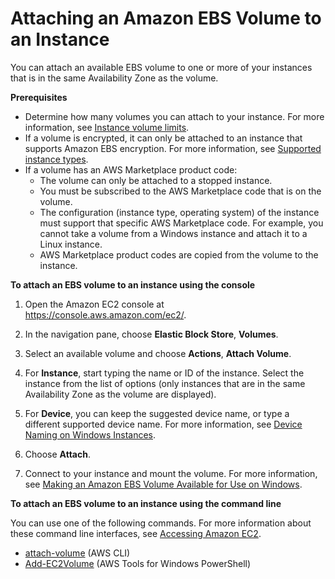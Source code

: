 # Attaching an Amazon EBS Volume to an Instance<a name="ebs-attaching-volume"></a>

You can attach an available EBS volume to one or more of your instances that is in the same Availability Zone as the volume\.

**Prerequisites**
+ Determine how many volumes you can attach to your instance\. For more information, see [Instance volume limits](volume_limits.md)\.
+ If a volume is encrypted, it can only be attached to an instance that supports Amazon EBS encryption\. For more information, see [Supported instance types](EBSEncryption.md#EBSEncryption_supported_instances)\.
+ If a volume has an AWS Marketplace product code:
  + The volume can only be attached to a stopped instance\.
  + You must be subscribed to the AWS Marketplace code that is on the volume\.
  + The configuration \(instance type, operating system\) of the instance must support that specific AWS Marketplace code\. For example, you cannot take a volume from a Windows instance and attach it to a Linux instance\.
  + AWS Marketplace product codes are copied from the volume to the instance\.

**To attach an EBS volume to an instance using the console**

1. Open the Amazon EC2 console at [https://console\.aws\.amazon\.com/ec2/](https://console.aws.amazon.com/ec2/)\.

1. In the navigation pane, choose **Elastic Block Store**, **Volumes**\.

1. Select an available volume and choose **Actions**, **Attach Volume**\.

1. For **Instance**, start typing the name or ID of the instance\. Select the instance from the list of options \(only instances that are in the same Availability Zone as the volume are displayed\)\.

1. For **Device**, you can keep the suggested device name, or type a different supported device name\. For more information, see [Device Naming on Windows Instances](device_naming.md)\.

1. Choose **Attach**\.

1. Connect to your instance and mount the volume\. For more information, see [Making an Amazon EBS Volume Available for Use on Windows](ebs-using-volumes.md)\.

**To attach an EBS volume to an instance using the command line**

You can use one of the following commands\. For more information about these command line interfaces, see [Accessing Amazon EC2](concepts.md#access-ec2)\.
+ [attach\-volume](https://docs.aws.amazon.com/cli/latest/reference/ec2/attach-volume.html) \(AWS CLI\)
+ [Add\-EC2Volume](https://docs.aws.amazon.com/powershell/latest/reference/items/Add-EC2Volume.html) \(AWS Tools for Windows PowerShell\)